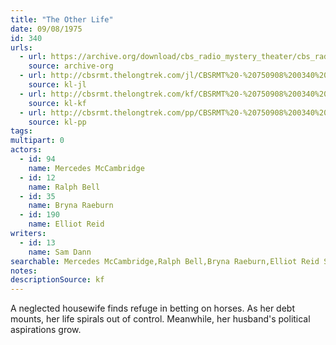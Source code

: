 ```yaml
---
title: "The Other Life"
date: 09/08/1975
id: 340
urls: 
  - url: https://archive.org/download/cbs_radio_mystery_theater/cbs_radio_mystery_theater-0301-0350.zip/cbs_radio_mystery_theater-0301-0350%2Fcbsrmt_0340_the_other_life.mp3
    source: archive-org
  - url: http://cbsrmt.thelongtrek.com/jl/CBSRMT%20-%20750908%200340%20The%20Other%20Life_jl.mp3
    source: kl-jl
  - url: http://cbsrmt.thelongtrek.com/kf/CBSRMT%20-%20750908%200340%20The%20Other%20Life_kf.mp3
    source: kl-kf
  - url: http://cbsrmt.thelongtrek.com/pp/CBSRMT%20-%20750908%200340%20The%20Other%20Life_pp.mp3
    source: kl-pp
tags: 
multipart: 0
actors:  
  - id: 94
    name: Mercedes McCambridge  
  - id: 12
    name: Ralph Bell  
  - id: 35
    name: Bryna Raeburn  
  - id: 190
    name: Elliot Reid
writers:  
  - id: 13
    name: Sam Dann
searchable: Mercedes McCambridge,Ralph Bell,Bryna Raeburn,Elliot Reid Sam Dann
notes: 
descriptionSource: kf
---
```

A neglected housewife finds refuge in betting on horses. As her debt mounts, her life spirals out of control. Meanwhile, her husband's political aspirations grow.